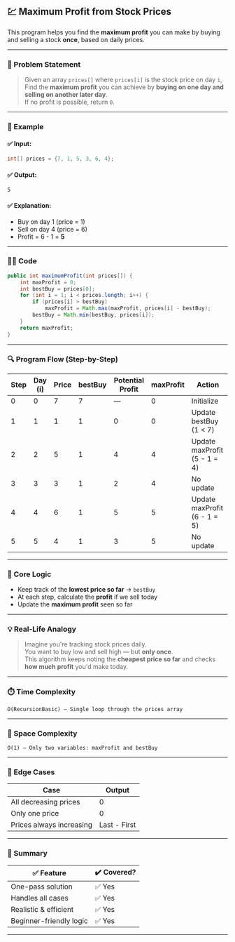  

## 💹 Maximum Profit from Stock Prices

This program helps you find the **maximum profit** you can make by buying and selling a stock **once**, based on daily prices.

---

### 🧩 Problem Statement

> Given an array `prices[]` where `prices[i]` is the stock price on day `i`,  
> Find the **maximum profit** you can achieve by **buying on one day and selling on another later day**.  
> If no profit is possible, return `0`.

---

### 🔢 Example

#### ✅ Input:
```java
int[] prices = {7, 1, 5, 3, 6, 4};
```

#### ✅ Output:
```
5
```

#### ✅ Explanation:
- Buy on day 1 (price = 1)  
- Sell on day 4 (price = 6)  
- Profit = 6 - 1 = **5**

---

### 👨‍💻 Code

```java
public int maximumProfit(int prices[]) {
    int maxProfit = 0;
    int bestBuy = prices[0];
    for (int i = 1; i < prices.length; i++) {
        if (prices[i] > bestBuy)
            maxProfit = Math.max(maxProfit, prices[i] - bestBuy);
        bestBuy = Math.min(bestBuy, prices[i]);
    }
    return maxProfit;
}
```

---

### 🔍 Program Flow (Step-by-Step)

| Step | Day (i) | Price | bestBuy | Potential Profit | maxProfit | Action                        |
|------|---------|-------|----------|------------------|-----------|-------------------------------|
| 0    | 0       | 7     | 7        | —                | 0         | Initialize                    |
| 1    | 1       | 1     | 1        | 0                | 0         | Update bestBuy (1 < 7)        |
| 2    | 2       | 5     | 1        | 4                | 4         | Update maxProfit (5 - 1 = 4)  |
| 3    | 3       | 3     | 1        | 2                | 4         | No update                     |
| 4    | 4       | 6     | 1        | 5                | 5         | Update maxProfit (6 - 1 = 5)  |
| 5    | 5       | 4     | 1        | 3                | 5         | No update                     |

---

### 🧠 Core Logic

- Keep track of the **lowest price so far** → `bestBuy`
- At each step, calculate the **profit** if we sell today
- Update the **maximum profit** seen so far

---

### 💡 Real-Life Analogy

> Imagine you're tracking stock prices daily.  
> You want to buy low and sell high — but **only once**.  
> This algorithm keeps noting the **cheapest price so far** and checks **how much profit** you'd make today.

---

### ⏱️ Time Complexity

```
O(RecursionBasic) — Single loop through the prices array
```

---

### 🧮 Space Complexity

```
O(1) — Only two variables: maxProfit and bestBuy
```

---

### 🧊 Edge Cases

| Case                         | Output |
|------------------------------|--------|
| All decreasing prices        | 0      |
| Only one price               | 0      |
| Prices always increasing     | Last - First |

---

### 💎 Summary

| ✅ Feature                 | ✔️ Covered? |
|---------------------------|-------------|
| One-pass solution         | ✅ Yes       |
| Handles all cases         | ✅ Yes       |
| Realistic & efficient     | ✅ Yes       |
| Beginner-friendly logic   | ✅ Yes       |

---
 